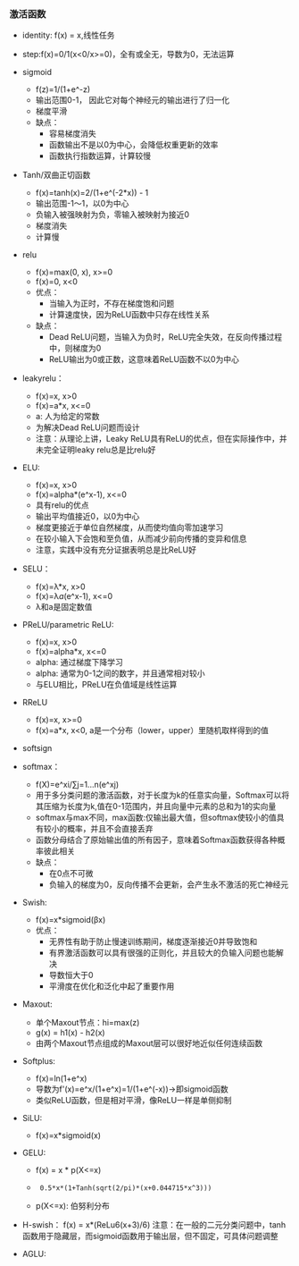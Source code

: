 <!--
 * @Descripttion: 
 * @version: 
 * @Author: jhq
 * @Date: 2022-09-20 23:36:07
 * @LastEditors: Please set LastEditors
 * @LastEditTime: 2025-05-05 15:50:12
-->
### 激活函数
* identity: f(x) = x,线性任务
* step:f(x)=0/1(x<0/x>=0)，全有或全无，导数为0，无法运算
* sigmoid
    - f(z)=1/(1+e^-z)
    - 输出范围0-1， 因此它对每个神经元的输出进行了归一化
    - 梯度平滑
    - 缺点：
        * 容易梯度消失
        * 函数输出不是以0为中心，会降低权重更新的效率
        * 函数执行指数运算，计算较慢
* Tanh/双曲正切函数
    - f(x)=tanh(x)=2/(1+e^(-2*x)) - 1
    - 输出范围-1～1，以0为中心
    - 负输入被强映射为负，零输入被映射为接近0
    - 梯度消失
    - 计算慢
* relu
    - f(x)=max(0, x), x>=0
    - f(x)=0,  x<0
    - 优点：
        * 当输入为正时，不存在梯度饱和问题
        * 计算速度快，因为ReLU函数中只存在线性关系
    - 缺点：
        * Dead ReLU问题，当输入为负时，ReLU完全失效，在反向传播过程中，则梯度为0
        * ReLU输出为0或正数，这意味着ReLU函数不以0为中心

* leakyrelu：
    - f(x)=x,  x>0
    - f(x)=a*x, x<=0
    - a: 人为给定的常数
    - 为解决Dead ReLU问题而设计
    - 注意：从理论上讲，Leaky ReLU具有ReLU的优点，但在实际操作中，并未完全证明leaky relu总是比relu好

* ELU:
    - f(x)=x,  x>0
    - f(x)=alpha*(e^x-1), x<=0
    - 具有relu的优点
    - 输出平均值接近0，以0为中心
    - 梯度更接近于单位自然梯度，从而使均值向零加速学习
    - 在较小输入下会饱和至负值，从而减少前向传播的变异和信息
    - 注意，实践中没有充分证据表明总是比ReLU好
* SELU：
    - f(x)=λ*x,  x>0
    - f(x)=λ*a*(e^x-1), x<=0
    - λ和a是固定数值

* PReLU/parametric ReLU:
    - f(x)=x,  x>0
    - f(x)=alpha*x,  x<=0
    - alpha: 通过梯度下降学习
    - alpha: 通常为0-1之间的数字，并且通常相对较小
    - 与ELU相比，PReLU在负值域是线性运算

* RReLU
    - f(x)=x,  x>=0
    - f(x)=a*x,  x<0, a是一个分布（lower，upper）里随机取样得到的值

* softsign

* softmax：
    - f(X)=e^xi/∑j=1...n(e^xj)
    - 用于多分类问题的激活函数，对于长度为k的任意实向量，Softmax可以将其压缩为长度为k,值在0-1范围内，并且向量中元素的总和为1的实向量
    - softmax与max不同，max函数:仅输出最大值，但softmax使较小的值具有较小的概率，并且不会直接丢弃
    - 函数分母结合了原始输出值的所有因子，意味着Softmax函数获得各种概率彼此相关
    - 缺点：
        * 在0点不可微
        * 负输入的梯度为0，反向传播不会更新，会产生永不激活的死亡神经元

* Swish:
    - f(x)=x*sigmoid(βx)
    - 优点：
        * 无界性有助于防止慢速训练期间，梯度逐渐接近0并导致饱和
        * 有界激活函数可以具有很强的正则化，并且较大的负输入问题也能解决
        * 导数恒大于0
        * 平滑度在优化和泛化中起了重要作用

* Maxout:
    - 单个Maxout节点：hi=max(z)
    - g(x) = h1(x) - h2(x)
    - 由两个Maxout节点组成的Maxout层可以很好地近似任何连续函数

* Softplus:
    - f(x)=ln(1+e^x)
    - 导数为f'(x)=e^x/(1+e^x)=1/(1+e^(-x))->即sigmoid函数
    - 类似ReLU函数，但是相对平滑，像ReLU一样是单侧抑制

* SiLU:
    - f(x)=x*sigmoid(x)

* GELU:
    - f(x) = x * p(X<=x)
    -      0.5*x*(1+Tanh(sqrt(2/pi)*(x+0.044715*x^3)))
    - p(X<=x): 伯努利分布

* H-swish：
    f(x) = x*(ReLu6(x+3)/6)
注意：在一般的二元分类问题中，tanh函数用于隐藏层，而sigmoid函数用于输出层，但不固定，可具体问题调整

* AGLU: